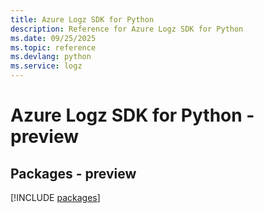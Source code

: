 ```yaml
---
title: Azure Logz SDK for Python
description: Reference for Azure Logz SDK for Python
ms.date: 09/25/2025
ms.topic: reference
ms.devlang: python
ms.service: logz
---
```

# Azure Logz SDK for Python - preview
## Packages - preview
[!INCLUDE [packages](logz-index.md)]